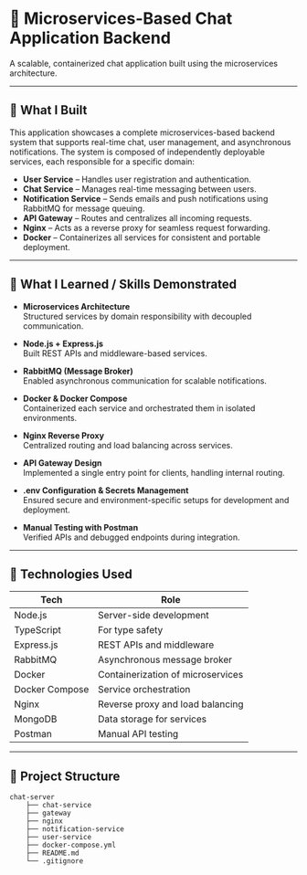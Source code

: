 # 🧩 Microservices-Based Chat Application Backend

A scalable, containerized chat application built using the microservices architecture.

---

## 🚀 What I Built

This application showcases a complete microservices-based backend system that supports real-time chat, user management, and asynchronous notifications. The system is composed of independently deployable services, each responsible for a specific domain:

-   **User Service** – Handles user registration and authentication.
-   **Chat Service** – Manages real-time messaging between users.
-   **Notification Service** – Sends emails and push notifications using RabbitMQ for message queuing.
-   **API Gateway** – Routes and centralizes all incoming requests.
-   **Nginx** – Acts as a reverse proxy for seamless request forwarding.
-   **Docker** – Containerizes all services for consistent and portable deployment.

---

## 🧠 What I Learned / Skills Demonstrated

-   **Microservices Architecture**  
    Structured services by domain responsibility with decoupled communication.

-   **Node.js + Express.js**  
    Built REST APIs and middleware-based services.

-   **RabbitMQ (Message Broker)**  
    Enabled asynchronous communication for scalable notifications.

-   **Docker & Docker Compose**  
    Containerized each service and orchestrated them in isolated environments.

-   **Nginx Reverse Proxy**  
    Centralized routing and load balancing across services.

-   **API Gateway Design**  
    Implemented a single entry point for clients, handling internal routing.

-   **.env Configuration & Secrets Management**  
    Ensured secure and environment-specific setups for development and deployment.

-   **Manual Testing with Postman**  
    Verified APIs and debugged endpoints during integration.

---

## 🧰 Technologies Used

| Tech           | Role                              |
| -------------- | --------------------------------- |
| Node.js        | Server-side development           |
| TypeScript     | For type safety                   |
| Express.js     | REST APIs and middleware          |
| RabbitMQ       | Asynchronous message broker       |
| Docker         | Containerization of microservices |
| Docker Compose | Service orchestration             |
| Nginx          | Reverse proxy and load balancing  |
| MongoDB        | Data storage for services         |
| Postman        | Manual API testing                |

---

## 📁 Project Structure

```
chat-server
    ├── chat-service
    ├── gateway
    ├── nginx
    ├── notification-service
    ├── user-service
    ├── docker-compose.yml
    ├── README.md
    └── .gitignore
```
